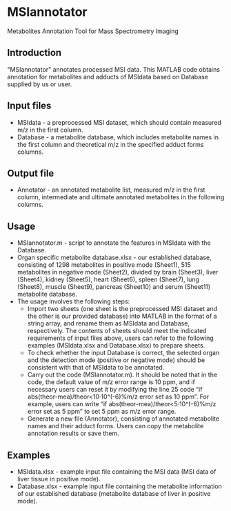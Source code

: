 # MSIannotator
Metabolites Annotation Tool for Mass Spectrometry Imaging
## Introduction
"MSIannotator" annotates processed MSI data. This MATLAB code obtains annotation for metabolites and adducts of MSIdata based on Database supplied by us or user.
## Input files
- MSIdata - a preprocessed MSI dataset, which should contain measured m/z in the first column.
- Database - a metabolite database, which includes metabolite names in the first column and theoretical m/z in the specified adduct forms columns.
## Output file
- Annotator - an annotated metabolite list, measured m/z in the first column, intermediate and ultimate annotated metabolites in the following columns.
## Usage
- MSIannotator.m - script to annotate the features in MSIdata with the Database.
- Organ specific metabolite database.xlsx - our established database, consisting of 1298 metabolites in positive mode (Sheet1), 515 metabolites in negative mode (Sheet2), divided by brain (Sheet3), liver (Sheet4), kidney (Sheet5), heart (Sheet6), spleen (Sheet7), lung (Sheet8), muscle (Sheet9), pancreas (Sheet10) and serum (Sheet11) metabolite database.
- The usage involves the following steps:
  - Import two sheets (one sheet is the preprocessed MSI dataset and the other is our provided database) into MATLAB in the format of a string array, and rename them as MSIdata and Database, respectively. The contents of sheets should meet the indicated requirements of input files above, users can refer to the following examples (MSIdata.xlsx and Database.xlsx) to prepare sheets.
  - To check whether the input Database is correct, the selected organ and the detection mode (positive or negative mode) should be consistent with that of MSIdata to be annotated.
  - Carry out the code (MSIannotator.m). It should be noted that in the code, the default value of m/z error range is 10 ppm, and if necessary users can reset it by modifying the line 25 code “if abs(theor-mea)/theor<10·10^(-6)%m/z error set as 10 ppm”. For example, users can write “if abs(theor-mea)/theor<5·10^(-6)%m/z error set as 5 ppm” to set 5 ppm as m/z error range.
  - Generate a new file (Annotator), consisting of annotated metabolite names and their adduct forms. Users can copy the metabolite annotation results or save them.
## Examples 
- MSIdata.xlsx - example input file containing the MSI data (MSI data of liver tissue in positive mode). 
- Database.xlsx - example input file containing the metabolite information of our established database (metabolite database of liver in positive mode).
